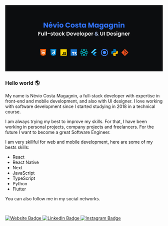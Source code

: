<img src="github-intro.png" alt="Intro banner">

### Hello world :earth_americas:

My name is Névio Costa Magagnin, a full-stack developer with expertise in front-end and mobile development, and also with UI designer. I love working with software development since I started studying in 2018 in a technical course.

I am always trying my best to improve my skills. For that, I have been working in personal projects, company projects and freelancers. For the future I want to become a great Software Engineer.

I am very skillful for web and mobile development, here are some of my bests skills:
- React
- React Native
- Next
- JavaScript
- TypeScript
- Python
- Flutter

You can also follow me in my social networks.

<br />

<p>
  <a href="https://nevi0.github.io/" target="_blank" rel="noreferrer">
    <img src="https://img.shields.io/badge/website-000000?style=for-the-badge&logo=About.me&logoColor=white" target="_blank" rel="noreferrer" alt="Website Badge">
  </a> 
  
  <a href="https://www.linkedin.com/in/n%C3%A9vio-magagnin-045710177/" target="_blank" rel="noreferrer">
    <img src="https://img.shields.io/badge/LinkedIn-0077B5?style=for-the-badge&logo=linkedin&logoColor=white" alt="LinkedIn Badge">
  </a> 
  
  <a href="https://www.instagram.com/nevio_costa/" target="_blank" rel="noreferrer">
    <img src="https://img.shields.io/badge/Instagram-E4405F?style=for-the-badge&logo=instagram&logoColor=white" alt="Instagram Badge">
  </a>
</p>
